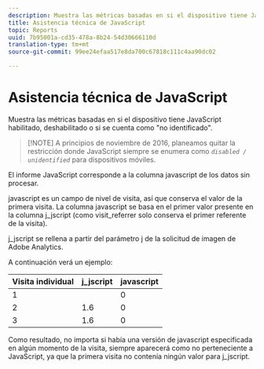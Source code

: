 ```yaml
---
description: Muestra las métricas basadas en si el dispositivo tiene JavaScript habilitado, deshabilitado o si se cuenta como "no identificado".
title: Asistencia técnica de JavaScript
topic: Reports
uuid: 7b95001a-cd35-478a-8b24-54d30666110d
translation-type: tm+mt
source-git-commit: 99ee24efaa517e8da700c67818c111c4aa90dc02

---
```



# Asistencia técnica de JavaScript

Muestra las métricas basadas en si el dispositivo tiene JavaScript habilitado, deshabilitado o si se cuenta como "no identificado".

> [!NOTE] A principios de noviembre de 2016, planeamos quitar la restricción donde JavaScript siempre se enumera como *`disabled / unidentified`* para dispositivos móviles.

El informe JavaScript corresponde a la columna javascript de los datos sin procesar.

javascript es un campo de nivel de visita, así que conserva el valor de la primera visita. La columna javascript se basa en el primer valor presente en la columna j_jscript (como visit_referrer solo conserva el primer referente de la visita).

j_jscript se rellena a partir del parámetro j de la solicitud de imagen de Adobe Analytics.

A continuación verá un ejemplo:

| Visita individual | j_jscript | javascript |
|---|---|---|
| 1 |  | 0 |
| 2 | 1.6 | 0 |
| 3 | 1.6 | 0 |

Como resultado, no importa si había una versión de javascript especificada en algún momento de la visita, siempre aparecerá como no perteneciente a JavaScript, ya que la primera visita no contenía ningún valor para j_jscript.
